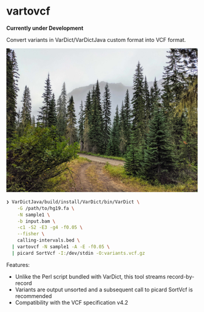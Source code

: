 # vartovcf

**Currently under Development**

Convert variants in VarDict/VarDictJava custom format into VCF format.

![The Pacific Northwest - Fish Lake](docs/cover.jpg)

```bash
❯ VarDictJava/build/install/VarDict/bin/VarDict \
    -G /path/to/hg19.fa \
    -N sample1 \
    -b input.bam \
    -c1 -S2 -E3 -g4 -f0.05 \
    --fisher \
    calling-intervals.bed \
  | vartovcf -N sample1 -A -E -f0.05 \
  | picard SortVcf -I:/dev/stdin -O:variants.vcf.gz
```

Features:

- Unlike the Perl script bundled with VarDict, this tool streams record-by-record
- Variants are output unsorted and a subsequent call to picard SortVcf is recommended
- Compatibility with the VCF specification v4.2
